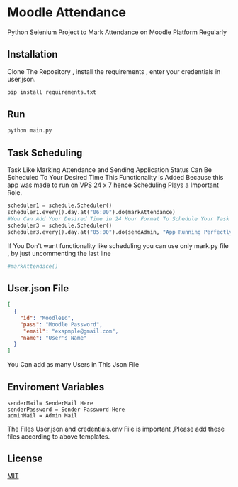 # Moodle Attendance

Python Selenium Project to Mark Attendance on Moodle Platform Regularly

## Installation

Clone The Repository , install the requirements , enter your credentials in user.json.

```bash
pip install requirements.txt
```
## Run
```bash
python main.py
```
## Task Scheduling
Task Like Marking Attendance and Sending Application Status Can Be Scheduled To Your Desired Time
This Functionality is Added Because this app was made to run on VPS 24 x 7 hence Scheduling Plays a Important Role.

```python
scheduler1 = schedule.Scheduler()
scheduler1.every().day.at("06:00").do(markAttendance)
#You Can Add Your Desired Time in 24 Hour Format To Schedule Your Task 
scheduler3 = schedule.Scheduler()
scheduler3.every().day.at("05:00").do(sendAdmin, "App Running Perfectly Fine")
```
If You Don't want functionality like scheduling you can use only mark.py file , by just uncommenting the last line 

```python
#markAttendace()
```

## User.json File

```json
[
  {
    "id": "MoodleId",
    "pass": "Moodle Password",
     "email": "exapmple@gmail.com",
    "name": "User's Name"
  }
]

```
You Can add as many Users in This Json File
## Enviroment Variables

```env
senderMail= SenderMail Here
senderPassword = Sender Password Here
adminMail = Admin Mail
```
The Files User.json and credentials.env File is important ,Please add these files according to above templates.


## License
[MIT](https://choosealicense.com/licenses/mit/)
